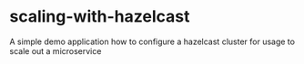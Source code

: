 # scaling-with-hazelcast
A simple demo application how to configure a hazelcast cluster for usage to scale out a microservice
